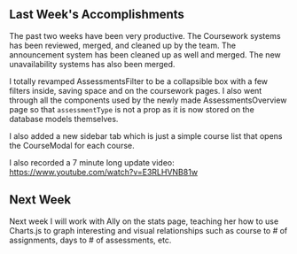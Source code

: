 ## Last Week's Accomplishments

The past two weeks have been very productive. The Coursework systems has been reviewed, merged, and cleaned up by the team. The announcement system has been cleaned up as well and merged. The new unavailability systems has also been merged.

I totally revamped AssessmentsFilter to be a collapsible box with a few filters inside, saving space and on the coursework pages. I also went through all the components used by the newly made AssessmentsOverview page so that `assessmentType` is not a prop as it is now stored on the database models themselves.

I also added a new sidebar tab which is just a simple course list that opens the CourseModal for each course.

I also recorded a 7 minute long update video: https://www.youtube.com/watch?v=E3RLHVNB81w

## Next Week
Next week I will work with Ally on the stats page, teaching her how to use Charts.js to graph interesting and visual relationships such as course to # of assignments, days to # of assessments, etc.
